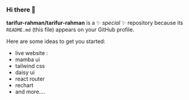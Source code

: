 ### Hi there 👋


**tarifur-rahman/tarifur-rahman** is a ✨ _special_ ✨ repository because its `README.md` (this file) appears on your GitHub profile.

Here are some ideas to get you started:
- live website : 
- mamba ui
- tailwind css
- daisy ui
- react router
- rechart
- and more....

